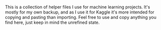 This is a collection of helper files I use for machine learning projects. It's mostly for my own backup, and as I use it for Kaggle it's more intended for copying and pasting than importing. Feel free to use and copy anything you find here, just keep in mind the unrefined state. 
